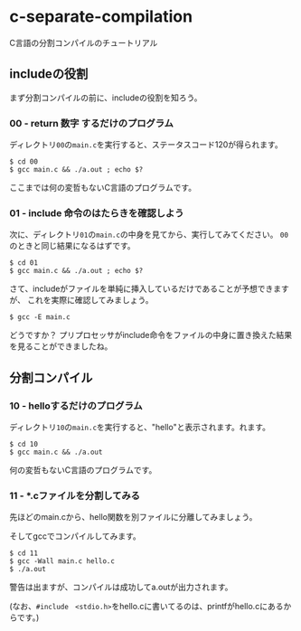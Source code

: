 # c-separate-compilation

C言語の分割コンパイルのチュートリアル

## includeの役割
まず分割コンパイルの前に、includeの役割を知ろう。

### 00 - return 数字 するだけのプログラム
ディレクトリ`00`の`main.c`を実行すると、ステータスコード120が得られます。

```shell
$ cd 00
$ gcc main.c && ./a.out ; echo $?
```

ここまでは何の変哲もないC言語のプログラムです。

### 01 - include 命令のはたらきを確認しよう

次に、ディレクトリ`01`の`main.c`の中身を見てから、実行してみてください。
`00`のときと同じ結果になるはずです。


```shell
$ cd 01
$ gcc main.c && ./a.out ; echo $?
```

さて、includeがファイルを単純に挿入しているだけであることが予想できますが、
これを実際に確認してみましょう。

```shell
$ gcc -E main.c
```

どうですか？
プリプロセッサがinclude命令をファイルの中身に置き換えた結果を見ることができましたね。

## 分割コンパイル
### 10 - helloするだけのプログラム
ディレクトリ`10`の`main.c`を実行すると、"hello"と表示されます。れます。

```shell
$ cd 10
$ gcc main.c && ./a.out
```

何の変哲もないC言語のプログラムです。

### 11 - *.cファイルを分割してみる

先ほどのmain.cから、hello関数を別ファイルに分離してみましょう。

そしてgccでコンパイルしてみます。
```shell
$ cd 11
$ gcc -Wall main.c hello.c
$ ./a.out
```
警告は出ますが、コンパイルは成功してa.outが出力されます。

(なお、`#include　<stdio.h>`をhello.cに書いてるのは、printfがhello.cにあるからです。)




